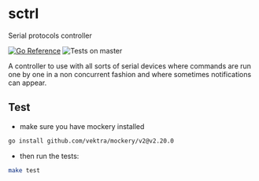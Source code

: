 # sctrl
Serial protocols controller

[![Go Reference](https://pkg.go.dev/badge/github.com/fdelbos/sctrl.svg)](https://pkg.go.dev/github.com/fdelbos/sctrl)
![Tests on master](https://github.com/fdelbos/actions/workflows/ci.yml/badge.svg?branch=master)

A controller to use with all sorts of serial devices where commands are run one by one
in a non concurrent fashion and where sometimes notifications can appear.

## Test
- make sure you have mockery installed
```sh
go install github.com/vektra/mockery/v2@v2.20.0
```
- then run the tests:
```sh
make test
```

